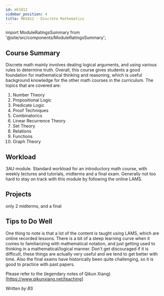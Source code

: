 ```yaml
---
id: mh1812
sidebar_position: 4
title: MH1812 - Discrete Mathematics
---
```






import ModuleRatingsSummary from '@site/src/components/ModuleRatingsSummary';

<ModuleRatingsSummary 
  lectureClarity={4}
  contentRelevance={4}
  contentDifficulty={3}
  overallWorkload={3}
  teamDependency={1}
/>

## Course Summary

Discrete math mainly involves dealing logical arguments, and using various rules to determine truth. Overall, this course gives students a good foundation for mathematical thinking and reasoning, which is useful background knowledge for the other math courses in the curriculum. The topics that are covered are:

1. Number Theory
2. Propositional Logic
3. Predicate Logic
4. Proof Techniques
5. Combinatorics
6. Linear Recurrence Theory
7. Set Theory
8. Relations
9. Functions
10. Graph Theory

## Workload

3AU module. Standard workload for an introductory math course, with weekly lectures and tutorials, midterms and a final exam. Generally not too hard to stay on track with this module by following the online LAMS.

## Projects

only 2 midterms, and a final

## Tips to Do Well

One thing to note is that a lot of the content is taught using LAMS, which are online recorded lessons. There is a bit of a steep learning curve when it comes to familiarizing with mathematical notation, and just getting used to thinking in a mathematical/logical manner. Don't get discouraged if it is difficult, these things are actually very useful and we tend to get better with time. Also the final exams have historically been quite challenging, so it is good to practice with past papers.

Please refer to the (legendary notes of Qikun Xiang)[https://www.qikunxiang.net/teaching]

*Written by BS*
